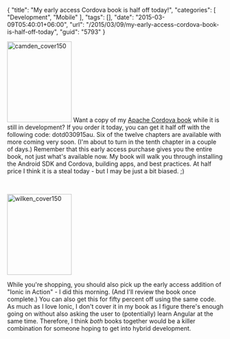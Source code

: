 {
	"title": "My early access Cordova book is half off today!",
	"categories": [
		"Development",
		"Mobile"
	],
	"tags": [],
	"date": "2015-03-09T05:40:01+06:00",
	"url": "/2015/03/09/my-early-access-cordova-book-is-half-off-today",
	"guid": "5793"
}

<a href="http://www.manning.com/camden/"><img src="https://static.raymondcamden.com/images/wp-content/uploads/2015/03/camden_cover150.jpg" alt="camden_cover150" width="150" height="188" class="alignleft size-full wp-image-5794" /></a> Want a copy of my <a href="http://www.manning.com/camden/">Apache Cordova book</a> while it is still in development? If you order it today, you can get it half off with the following code: dotd030915au. Six of the twelve chapters are available with more coming very soon. (I'm about to turn in the tenth chapter in a couple of days.) Remember that this early access purchase gives you the entire book, not just what's available now. My book will walk you through installing the Android SDK and Cordova, building apps, and best practices. At half price I think it is a steal today - but I may be just a bit biased. ;)

<br clear="left">

<a href="http://www.manning.com/wilken/"><img src="https://static.raymondcamden.com/images/wp-content/uploads/2015/03/wilken_cover150.jpg" alt="wilken_cover150" width="150" height="188" class="alignleft size-full wp-image-5795" /></a>

While you're shopping, you should also pick up the early access addition of "Ionic in Action" - I did this morning. (And I'll review the book once complete.) You can also get this for fifty percent off using the same code. As much as I love Ionic, I don't cover it in my book as I figure there's enough going on without also asking the user to (potentially) learn Angular at the same time. Therefore, I think <i>both</i> books together would be a killer combination for someone hoping to get into hybrid development.